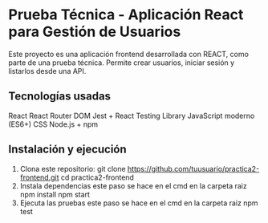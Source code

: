 # Prueba Técnica - Aplicación React para Gestión de Usuarios

Este proyecto es una aplicación frontend desarrollada con REACT, como parte de una prueba técnica. Permite crear usuarios, iniciar sesión y listarlos desde una API.

## Tecnologías usadas

React
React Router DOM
Jest + React Testing Library
JavaScript moderno (ES6+)
CSS
Node.js + npm

## Instalación y ejecución

1. Clona este repositorio:
git clone https://github.com/tuusuario/practica2-frontend.git
cd practica2-frontend
2. Instala dependencias
este paso se hace en el cmd en la carpeta raiz 
npm install
npm start
3. Ejecuta las pruebas
este paso se hace en el cmd en la carpeta raiz 
npm test
